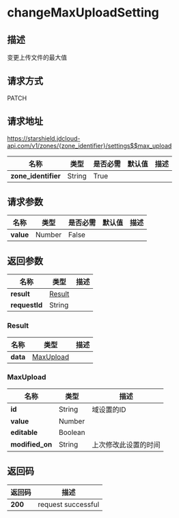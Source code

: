 # changeMaxUploadSetting


## 描述
变更上传文件的最大值

## 请求方式
PATCH

## 请求地址
https://starshield.jdcloud-api.com/v1/zones/{zone_identifier}/settings$$max_upload

|名称|类型|是否必需|默认值|描述|
|---|---|---|---|---|
|**zone_identifier**|String|True| | |

## 请求参数
|名称|类型|是否必需|默认值|描述|
|---|---|---|---|---|
|**value**|Number|False| | |


## 返回参数
|名称|类型|描述|
|---|---|---|
|**result**|[Result](#result)| |
|**requestId**|String| |

### <div id="Result">Result</div>
|名称|类型|描述|
|---|---|---|
|**data**|[MaxUpload](#maxupload)| |
### <div id="MaxUpload">MaxUpload</div>
|名称|类型|描述|
|---|---|---|
|**id**|String|域设置的ID|
|**value**|Number| |
|**editable**|Boolean| |
|**modified_on**|String|上次修改此设置的时间|

## 返回码
|返回码|描述|
|---|---|
|**200**|request successful|
